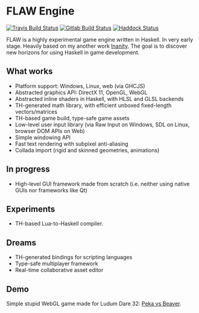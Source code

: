 # FLAW Engine

[![Travis Build Status](https://travis-ci.org/quyse/flaw.svg?branch=master)](https://travis-ci.org/quyse/flaw)
[![Gitlab Build Status](https://gitlab.com/quyse/flaw/badges/master/build.svg)](https://gitlab.com/quyse/flaw/builds)
[![Haddock Status](https://quyse.gitlab.io/flaw/docs/badge.svg)](https://quyse.gitlab.io/flaw/docs/)

FLAW is a highly experimental game engine written in Haskell. In very early stage. Heavily based on my another work [Inanity](https://github.com/quyse/inanity). The goal is to discover new horizons for using Haskell in game development.

## What works

* Platform support: Windows, Linux, web (via GHCJS)
* Abstracted graphics API: DirectX 11, OpenGL, WebGL
* Abstracted inline shaders in Haskell, with HLSL and GLSL backends
* TH-generated math library, with efficient unboxed fixed-length vectors/matrices
* TH-based game build, type-safe game assets
* Low-level user input library (via Raw Input on Windows, SDL on Linux, browser DOM APIs on Web)
* Simple windowing API
* Fast text rendering with subpixel anti-aliasing
* Collada import (rigid and skinned geometries, animations)

## In progress

* High-level GUI framework made from scratch (i.e. neither using native GUIs nor frameworks like Qt)

## Experiments

* TH-based Lua-to-Haskell compiler.

## Dreams

* TH-generated bindings for scripting languages
* Type-safe multiplayer framework
* Real-time collaborative asset editor

## Demo

Simple stupid WebGL game made for Ludum Dare 32: [Peka vs Beaver](http://ludumdare.com/compo/ludum-dare-32/?action=preview&uid=49212).
